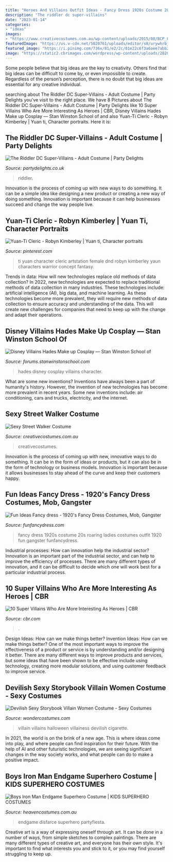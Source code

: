 ```yaml
---
title: "Heroes And Villains Outfit Ideas - Fancy Dress 1920s Costume 20s Roaring Ladies Costumes Outfit 1920 Fun Gangster Funfancydress"
description: "The riddler dc super-villains"
date: "2023-01-14"
categories:
- "ideas"
images:
- "https://www.creativecostumes.com.au/wp-content/uploads/2015/08/BCP_8526-768x1024.jpg"
featuredImage: "https://us.v-cdn.net/5020761/uploads/editor/s8/urywhrbj5gvg.jpg"
featured_image: "https://i.pinimg.com/736x/81/e2/2c/81e22c6f3a6aee7abb2b3ac84d56e2f8.jpg"
image: "https://static2.cbrimages.com/wordpress/wp-content/uploads/2020/12/super-villains-more-interesting-as-heroes.png"
---
```



Some people believe that big ideas are the key to creativity. Others find that big ideas can be difficult to come by, or even impossible to create. Regardless of the person’s perception, there is no doubt that big ideas are essential for any creative individual.

	

		
searching about The Riddler DC Super-Villains - Adult Costume | Party Delights you've visit to the right place. We have 8 Pictures about The Riddler DC Super-Villains - Adult Costume | Party Delights like 10 Super Villains Who Are More Interesting As Heroes | CBR, Disney Villains Hades Make up Cosplay — Stan Winston School of and also Yuan-Ti Cleric - Robyn Kimberley | Yuan ti, Character portraits. Here it is:
		
    
## The Riddler DC Super-Villains - Adult Costume | Party Delights

<img loading=lazy src="https://images.partydelights.co.uk/FANC/88/35/front/v1/flxm/4.jpg" onerror="this.onerror=null;this.src='https://tse2.mm.bing.net/th?id=OIP.6tuNFlIcG4OrNUqDeuRbVwHaJ4&amp;pid=15.1';" alt="The Riddler DC Super-Villains - Adult Costume | Party Delights">

_Source: partydelights.co.uk_

>riddler. 

	

Innovation is the process of coming up with new ways to do something. It can be a simple idea like designing a new product or creating a new way of doing something. Innovation is important because it can help businesses succeed and change the way people live.

    
## Yuan-Ti Cleric - Robyn Kimberley | Yuan Ti, Character Portraits

<img loading=lazy src="https://i.pinimg.com/736x/81/e2/2c/81e22c6f3a6aee7abb2b3ac84d56e2f8.jpg" onerror="this.onerror=null;this.src='https://tse1.mm.bing.net/th?id=OIP.pLmY2z4qjcuSZyooHNMteAHaKg&amp;pid=15.1';" alt="Yuan-Ti Cleric - Robyn Kimberley | Yuan ti, Character portraits">

_Source: pinterest.com_

>ti yuan character cleric artstation female dnd robyn kimberley yaun characters warrior concept fantasy. 

	

Trends in data: How will new technologies replace old methods of data collection?
In 2022, new technologies are expected to replace traditional methods of data collection in many industries. These technologies include: artificial intelligence (AI), big data, and machine learning. As these technologies become more prevalent, they will require new methods of data collection to ensure accuracy and understanding of the data. This will create new challenges for companies that need to keep up with the change and adapt their operations.

    
## Disney Villains Hades Make Up Cosplay — Stan Winston School Of

<img loading=lazy src="https://us.v-cdn.net/5020761/uploads/editor/s8/urywhrbj5gvg.jpg" onerror="this.onerror=null;this.src='https://tse1.mm.bing.net/th?id=OIP.9502oG5TI8uzIo8o_OOz6wHaJ4&amp;pid=15.1';" alt="Disney Villains Hades Make up Cosplay — Stan Winston School of">

_Source: forums.stanwinstonschool.com_

>hades disney cosplay villains character. 

	

What are some new inventions?
Inventions have always been a part of humanity's history. However, the invention of new technologies has become more prevalent in recent years. Some new inventions include: air conditioning, cars and trucks, electricity, and the internet.

    
## Sexy Street Walker Costume

<img loading=lazy src="https://www.creativecostumes.com.au/wp-content/uploads/2015/08/BCP_8526-768x1024.jpg" onerror="this.onerror=null;this.src='https://tse1.mm.bing.net/th?id=OIP.b8gJIxeRMgytFkXRCZQFjgHaJ4&amp;pid=15.1';" alt="Sexy Street Walker Costume">

_Source: creativecostumes.com.au_

>creativecostumes. 

	

Innovation is the process of coming up with new, innovative ways to do something. It can be in the form of ideas or products, but it can also be in the form of technology or business models. Innovation is important because it allows businesses to stay ahead of the curve and keep their customers happy.

    
## Fun Ideas Fancy Dress - 1920&#039;s Fancy Dress Costumes, Mob, Gangster

<img loading=lazy src="https://www.funfancydress.com/media/catalog/product/F/U/FUN2399.jpg" onerror="this.onerror=null;this.src='https://tse4.mm.bing.net/th?id=OIP.35cWM6QFSSxvwUdFjWLKjwHaMh&amp;pid=15.1';" alt="Fun Ideas Fancy dress - 1920&#039;s Fancy Dress Costumes, Mob, Gangster">

_Source: funfancydress.com_

>fancy dress 1920s costume 20s roaring ladies costumes outfit 1920 fun gangster funfancydress. 

	

Industrial processes: How can innovation help the industrial sector?
Innovation is an important part of the industrial sector, and can help to improve the efficiency of processes. There are many different types of innovation, and it can be difficult to decide which one will work best for a particular industrial process.

    
## 10 Super Villains Who Are More Interesting As Heroes | CBR

<img loading=lazy src="https://static2.cbrimages.com/wordpress/wp-content/uploads/2020/12/super-villains-more-interesting-as-heroes.png" onerror="this.onerror=null;this.src='https://tse3.mm.bing.net/th?id=OIP.eU9RiWdz39_VAE4NmcL4BwHaDt&amp;pid=15.1';" alt="10 Super Villains Who Are More Interesting As Heroes | CBR">

_Source: cbr.com_

>. 

	

Design Ideas: How can we make things better?
Invention Ideas: How can we make things better?
One of the most important ways to improve the effectiveness of a product or service is by understanding and/or designing it better. There are many different ways to improve products and services, but some ideas that have been shown to be effective include using technology, creating more modular solutions, and using customer feedback to improve service.

    
## Devilish Sexy Storybook Villain Women Costume - Sexy Costumes

<img loading=lazy src="https://img.wondercostumes.com/products/16-3/devilish-sexy-storybook-villain-women-costume.jpg" onerror="this.onerror=null;this.src='https://tse2.mm.bing.net/th?id=OIP.N8d-ooLQ3JulgPVPoWlumQHaKX&amp;pid=15.1';" alt="Devilish Sexy Storybook Villain Women Costume - Sexy Costumes">

_Source: wondercostumes.com_

>villain villains halloween villainess devilish cigarette. 

	

In 2021, the world is on the brink of a new age. This is where ideas come into play, and where people can find inspiration for their future. With the help of AI and other futuristic technologies, we are seeing significant changes in the way society works, and what people can do to make a positive impact.

    
## Boys Iron Man Endgame Superhero Costume | KIDS SUPERHERO COSTUMES

<img loading=lazy src="https://www.heavencostumes.com.au/media/catalog/product/cache/3ca7c4de79fd9294a778cbfdebc9dde4/k/-/k-rub-4248-700649-avengers-endgame-boys-classic-iron-man-marvel-book-week-costume-back-image.jpg" onerror="this.onerror=null;this.src='https://tse1.mm.bing.net/th?id=OIP.A3OKfxAi-jcZu7lk2JYagwHaKA&amp;pid=15.1';" alt="Boys Iron Man Endgame Superhero Costume | KIDS SUPERHERO COSTUMES">

_Source: heavencostumes.com.au_

>endgame disfarce superhero partyfiesta. 

	

Creative art is a way of expressing oneself through art. It can be done in a number of ways, from simple sketches to complex paintings. There are many different types of creative art, and everyone has their own style. It's important to find what interests you and stick to it, or you may find yourself struggling to keep up.

